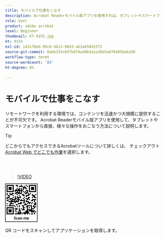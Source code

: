 ```yaml
---
title: モバイルで仕事をこなす
description: Acrobat Readerモバイル版アプリを使用すれば、タブレットやスマートフォンから直接作業できます
role: User
product: adobe acrobat
level: Beginner
thumbnail: KT-9155.jpg
kt: 9155
exl-id: 143170eb-09c6-4b13-90d3-ab1a658d1572
source-git-commit: 0abb333c037b676ad063a1a36b5a0784058a6a38
workflow-type: tm+mt
source-wordcount: '83'
ht-degree: 0%

---
```


# モバイルで仕事をこなす

リモートワークを利用する環境では、コンテンツを迅速かつ大規模に提供することが不可欠です。 Acrobat Readerモバイル版アプリを使用して、タブレットやスマートフォンから直接、様々な操作をおこなう方法について説明します。

>[!TIP]
>
>どこからでもアクセスできるAcrobatツールについて詳しくは、 チェックアウト [Acrobat Web でどこでも作業](acrobatweb.md)を選択します。

<br> 

>[!VIDEO](https://video.tv.adobe.com/v/337972?hidetitle=true)

![QR コード](../assets/Acrobatqrcode.jpg)

QR コードをスキャンしてアプリケーションを取得します。
